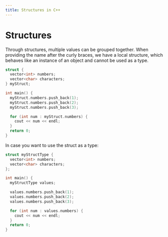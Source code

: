 ```yaml
---
title: Structures in C++
---
```


# Structures 

Through structures, multiple values can be grouped together. 
When providing the name after the curly braces, we have a local structure, which behaves like an instance of an object and cannot be used as a type. 

```cpp
struct {
  vector<int> numbers;
  vector<char> characters;
} myStruct;

int main() {
  myStruct.numbers.push_back(1);
  myStruct.numbers.push_back(2);
  myStruct.numbers.push_back(3);

  for (int num : myStruct.numbers) {
    cout << num << endl;
  }
  return 0;
}
```

In case you want to use the struct as a type: 

```cpp
struct myStructType {
  vector<int> numbers;
  vector<char> characters;
};

int main() {
  myStructType values;

  values.numbers.push_back(1);
  values.numbers.push_back(2);
  values.numbers.push_back(3);

  for (int num : values.numbers) {
    cout << num << endl;
  }
  return 0;
}
```